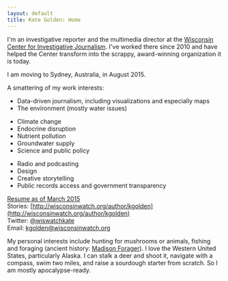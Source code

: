 ```yaml
---
layout: default
title: Kate Golden: Home
---
```


I'm an investigative reporter and the multimedia director at the [Wisconsin Center for Investigative Journalism](http://wisconsinwatch.org). I've worked there since 2010 and have helped the Center transform into the scrappy, award-winning organization it is today.

I am moving to Sydney, Australia, in August 2015.

A smattering of my work interests:

* Data-driven journalism, including visualizations and especially maps
* The environment (mostly water issues)
 - Climate change
 - Endocrine disruption
 - Nutrient pollution
 - Groundwater supply
 - Science and public policy
* Radio and podcasting
* Design
* Creative storytelling
* Public records access and government transparency

<a href="http://kategolden.org/resume.html">Resume as of March 2015</a>  
Stories: [http://wisconsinwatch.org/author/kgolden](http://wisconsinwatch.org/author/kgolden)  
Twitter: <a href="twitter.com/wiswatchkate">@wiswatchkate</a>  
Email: <kgolden@wisconsinwatch.org>

My personal interests include hunting for mushrooms or animals, fishing and foraging (ancient history: <a href="http://madisonforager.wordpress.com">Madison Forager</a>). I love the Western United States, particularly Alaska. I can stalk a deer and shoot it, navigate with a compass, swim two miles, and raise a sourdough starter from scratch. So I am mostly apocalypse-ready.
